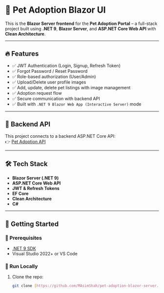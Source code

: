 # 🐾 Pet Adoption Blazor UI

This is the **Blazor Server frontend** for the **Pet Adoption Portal** – a full-stack project built using **.NET 9**, **Blazor Server**, and **ASP.NET Core Web API** with **Clean Architecture**.

---

## 🔥 Features

- ✅ JWT Authentication (Login, Signup, Refresh Token)
- ✅ Forgot Password / Reset Password
- ✅ Role-based authorization (User/Admin)
- ✅ Upload/Delete user profile images
- ✅ Add, update, delete pet listings with image management
- ✅ Adoption request flow
- ✅ Secure communication with backend API
- ✅ Built with `.NET 9 Blazor Web App (Interactive Server)` mode

---

## 🔗 Backend API

This project connects to a backend ASP.NET Core API:  
👉 [Pet Adoption API](https://github.com/YOUR_USERNAME/pet-adoption-api)  

---

## 🛠 Tech Stack

- **Blazor Server (.NET 9)**
- **ASP.NET Core Web API**
- **JWT & Refresh Tokens**
- **EF Core**
- **Clean Architecture**
- **C#**

---

## 🚀 Getting Started

### 🔧 Prerequisites

- [.NET 9 SDK](https://dotnet.microsoft.com/en-us/download/dotnet/9.0)
- Visual Studio 2022+ or VS Code

### 🧪 Run Locally

1. Clone the repo:
   ```bash
   git clone [https://github.com/MAsimShah/pet-adoption-blazor-server.git](https://github.com/MAsimShah/pet-adoption-blazor-server.git)
